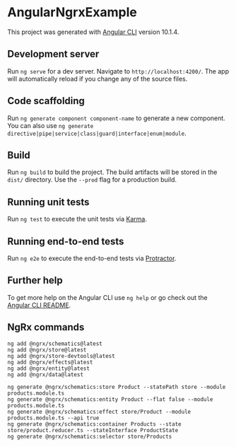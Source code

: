# AngularNgrxExample

This project was generated with [Angular CLI](https://github.com/angular/angular-cli) version 10.1.4.

## Development server

Run `ng serve` for a dev server. Navigate to `http://localhost:4200/`. The app will automatically reload if you change any of the source files.

## Code scaffolding

Run `ng generate component component-name` to generate a new component. You can also use `ng generate directive|pipe|service|class|guard|interface|enum|module`.

## Build

Run `ng build` to build the project. The build artifacts will be stored in the `dist/` directory. Use the `--prod` flag for a production build.

## Running unit tests

Run `ng test` to execute the unit tests via [Karma](https://karma-runner.github.io).

## Running end-to-end tests

Run `ng e2e` to execute the end-to-end tests via [Protractor](http://www.protractortest.org/).

## Further help

To get more help on the Angular CLI use `ng help` or go check out the [Angular CLI README](https://github.com/angular/angular-cli/blob/master/README.md).

## NgRx commands

```
ng add @ngrx/schematics@latest
ng add @ngrx/store@latest
ng add @ngrx/store-devtools@latest
ng add @ngrx/effects@latest
ng add @ngrx/entity@latest
ng add @ngrx/data@latest

ng generate @ngrx/schematics:store Product --statePath store --module products.module.ts
ng generate @ngrx/schematics:entity Product --flat false --module products.module.ts
ng generate @ngrx/schematics:effect store/Product --module products.module.ts --api true
ng generate @ngrx/schematics:container Products --state store/product.reducer.ts --stateInterface ProductState
ng generate @ngrx/schematics:selector store/Products
```

